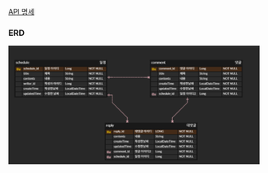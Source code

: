 [API 명세](https://www.notion.so/1df7d863dc94809eb887fe6ae67cf06f)


### ERD

![깃허브 로고](https://github.com/ljh7367/todoProject/blob/main/%EC%8A%A4%ED%81%AC%EB%A6%B0%EC%83%B7%202025-05-01%20183049.png)

